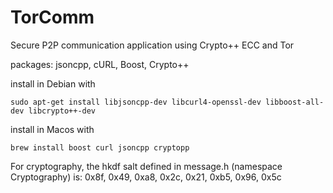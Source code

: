 # TorComm
Secure P2P communication application using Crypto++ ECC and Tor


packages: jsoncpp, cURL, Boost, Crypto++

install in Debian with
```
sudo apt-get install libjsoncpp-dev libcurl4-openssl-dev libboost-all-dev libcrypto++-dev
```

install in Macos with
```
brew install boost curl jsoncpp cryptopp
```


For cryptography, the hkdf salt defined in message.h (namespace Cryptography) is:
0x8f, 0x49, 0xa8, 0x2c, 0x21, 0xb5, 0x96, 0x5c
